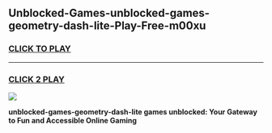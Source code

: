 
## Unblocked-Games-unblocked-games-geometry-dash-lite-Play-Free-m00xu
<h3>
<a href="https://premium76.site?title=unblocked-games-geometry-dash-lite&ref=17A">CLICK TO PLAY</a></h3>
<hr>

<h3>
<a href="https://premium76.site?title=unblocked-games-geometry-dash-lite&ref=17A">CLICK 2 PLAY</a>
  
</h3>

<a href="https://premium76.site?title=unblocked-games-geometry-dash-lite&ref=17A"><img src="https://clearcache.store/games.png"></a>


**unblocked-games-geometry-dash-lite games unblocked: Your Gateway to Fun and Accessible Online Gaming**

